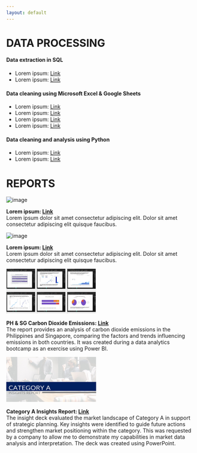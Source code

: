 ```yaml
---
layout: default
---
```


# DATA PROCESSING

#### **Data extraction in SQL**

*   Lorem ipsum: <a href="#">Link</a><br>
*   Lorem ipsum: <a href="#">Link</a><br>

#### **Data cleaning using Microsoft Excel & Google Sheets**

*   Lorem ipsum: <a href="#">Link</a><br>
*   Lorem ipsum: <a href="#">Link</a><br>
*   Lorem ipsum: <a href="#">Link</a><br>
*   Lorem ipsum: <a href="#">Link</a><br>

#### **Data cleaning and analysis using Python**

*   Lorem ipsum: <a href="#">Link</a><br>
*   Lorem ipsum: <a href="#">Link</a><br>

# REPORTS

<div class="projects-row">
  <img src="https://github.githubassets.com/images/icons/emoji/octocat.png" alt="image" class="proj-img">
  <p>
  <strong>Lorem ipsum: <a href="#">Link</a></strong><br>
  Lorem ipsum dolor sit amet consectetur adipiscing elit. Dolor sit amet consectetur adipiscing elit quisque faucibus.
  </p>
</div>

<div class="projects-row">
  <img src="https://github.githubassets.com/images/icons/emoji/octocat.png" alt="image" class="proj-img">
  <p>
  <strong>Lorem ipsum: <a href="#">Link</a></strong><br>
  Lorem ipsum dolor sit amet consectetur adipiscing elit. Dolor sit amet consectetur adipiscing elit quisque faucibus.
  </p>
</div>

<div class="projects-row">
  <img src="assets/img/ph-sg-co2-emissions_preview.jpg" alt="image" class="proj-img" width="240" height="120">
  <p>
  <strong>PH & SG Carbon Dioxide Emissions: <a href="[#](https://drive.google.com/file/d/1xcV7NB1O1sieTMs0M7Q7vtT_7ldb3Epo/view?usp=sharing)">Link</a></strong><br>
  The report provides an analysis of carbon dioxide emissions in the Philippines and Singapore, comparing the factors and trends influencing emissions in both countries. It was created during a data analytics bootcamp as an exercise using Power BI.
  </p>
</div>

<div class="projects-row">
  <img src="assets/img/category-a_preview.jpg" alt="image" class="proj-img" width="240" height="120">
  <p>
  <strong>Category A Insights Report: <a href="https://drive.google.com/file/d/1G17kao-_-LHtqYWN3_t7S6BssakW7cdp/view?usp=sharing">Link</a></strong><br>
  The insight deck evaluated the market landscape of Category A in support of strategic planning. Key insights were identified to guide future actions and strengthen market positioning within the category. This was requested by a company to allow me to demonstrate my capabilities in market data analysis and interpretation. The deck was created using PowerPoint.
  </p>
</div>
